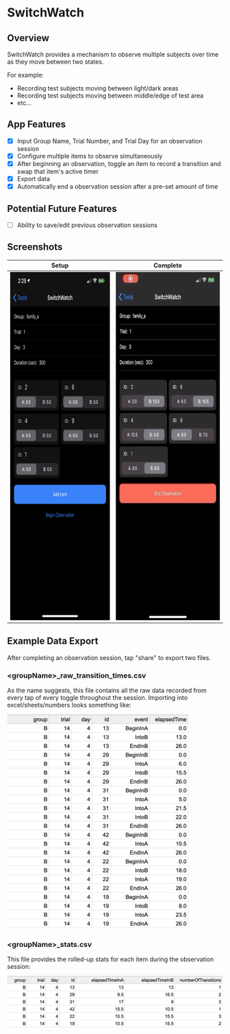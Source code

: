 # SwitchWatch

## Overview

SwitchWatch provides a mechanism to observe multiple subjects over time as they move between two states. 

For example:

- Recording test subjects moving between light/dark areas
- Recording test subjects moving between middle/edge of test area
- etc...

## App Features

- [x] Input Group Name, Trial Number, and Trial Day for an observation session
- [x] Configure multiple items to observe simultaneously
- [x] After beginning an observation, toggle an item to record a transition and swap that item's active timer
- [x] Export data
- [x] Automatically end a observation session after a pre-set amount of time

## Potential Future Features
- [ ] Ability to save/edit previous observation sessions

## Screenshots

|                            Setup                             |                           Complete                           |
| :----------------------------------------------------------: | :----------------------------------------------------------: |
| <img src="./SwitchWatch_SessionSetup.png" width="375" height="812"> | <img src="./SwitchWatch_ActiveSession.gif" width="375" height="812"> |

## Example Data Export

After completing an observation session, tap "share" to export two files.

### <groupName\>_raw_transition_times.csv

As the name suggests, this file contains all the raw data recorded from every tap of every toggle throughout the session. Importing into excel/sheets/numbers looks something like:

<img src="./SwitchWatch_RawDataTable.png" width="425" height="500"> 

### <groupName\>_stats.csv

This file provides the rolled-up stats for each item during the observation session:

![StatsTable](./SwitchWatch_StatsTable.png)

